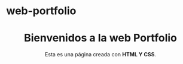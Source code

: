 # web-portfolio
<!DOCTYPE html>
<html lang="es">
  
<head>
  <meta charset="UTF-8">
  <meta name="viewport" content="width=device-width, initial-scale=1.0">
  <title>Web Portfolio</title>
  <style></style>
</head>
      <body>
         <header>
           <h1>Bienvenidos a la web Portfolio</h1>
           <p>Esta es una página creada con <strong>HTML Y CSS</strong>.</p>
         </header>
      </body>
 
</html>
